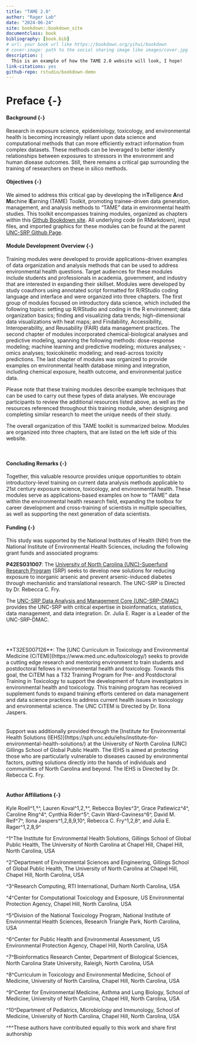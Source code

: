 ```yaml
--- 
title: "TAME 2.0"
author: "Rager Lab"
date: "2024-06-24"
site: bookdown::bookdown_site
documentclass: book
bibliography: [book.bib]
# url: your book url like https://bookdown.org/yihui/bookdown
# cover-image: path to the social sharing image like images/cover.jpg
description: |
  This is an example of how the TAME 2.0 website will look, I hope!
link-citations: yes
github-repo: rstudio/bookdown-demo
---
```


# Preface {-}


#### Background {-}
Research in exposure science, epidemiology, toxicology, and environmental health is becoming increasingly reliant upon data science and computational methods that can more efficiently extract information from complex datasets. These methods can be leveraged to better identify relationships between exposures to stressors in the environment and human disease outcomes. Still, there remains a critical gap surrounding the training of researchers on these in silico methods. 

#### Objectives {-}
We aimed to address this critical gap by developing the in**T**elligence **A**nd **M**achine l**E**arning (TAME) Toolkit, promoting trainee-driven data generation, management, and analysis methods to “TAME” data in environmental health studies. This toolkit encompasses training modules, organized as chapters within this [Github Bookdown site](https://uncsrp.github.io/Data-Analysis-Training-Modules/). All underlying code (in RMarkdown), input files, and imported graphics for these modules can be found at the parent [UNC-SRP Github Page](https://github.com/UNCSRP).

#### Module Development Overview {-}
Training modules were developed to provide applications-driven examples of data organization and analysis methods that can be used to address environmental health questions. Target audiences for these modules include students and professionals in academia, government, and industry that are interested in expanding their skillset. Modules were developed by study coauthors using annotated script formatted for R/RStudio coding language and interface and were organized into three chapters. The first group of modules focused on introductory data science, which included the following topics: setting up R/RStudio and coding in the R environment; data organization basics; finding and visualizing data trends; high-dimensional data visualizations with heat maps; and Findability, Accessibility, Interoperability, and Reusability (FAIR) data management practices. The second chapter of modules incorporated chemical-biological analyses and predictive modeling, spanning the following methods: dose-response modeling; machine learning and predictive modeling; mixtures analyses; -omics analyses; toxicokinetic modeling; and read-across toxicity predictions. The last chapter of modules was organized to provide examples on environmental health database mining and integration, including chemical exposure, health outcome, and environmental justice data.

Please note that these training modules describe example techniques that can be used to carry out these types of data analyses. We encourage participants to review the additional resources listed above, as well as the resources referenced throughout this training module, when designing and completing similar research to meet the unique needs of their study.
 

The overall organization of this TAME toolkit is summarized below. Modules are organized into three chapters, that are listed on the left side of this website.




  
<br>

#### Concluding Remarks {-}
Together, this valuable resource provides unique opportunities to obtain introductory-level training on current data analysis methods applicable to 21st century exposure science, toxicology, and environmental health. These modules serve as applications-based examples on how to “TAME” data within the environmental health research field, expanding the toolbox for career development and cross-training of scientists in multiple specialties, as well as supporting the next generation of data scientists.
<br>


#### Funding {-}
This study was supported by the National Institutes of Health (NIH) from the National Institute of Environmental Health Sciences, including the following grant funds and associated programs:

**P42ES031007**: The [University of North Carolina (UNC)-Superfund Research Program](https://sph.unc.edu/superfund-pages/srp/) (SRP) seeks to develop new solutions for reducing exposure to inorganic arsenic and prevent arsenic-induced diabetes through mechanistic and translational research. The UNC-SRP is Directed by Dr. Rebecca C. Fry.

The [UNC-SRP Data Analysis and Management Core (UNC-SRP-DMAC)](https://sph.unc.edu/superfund-pages/dmac/) provides the UNC-SRP with critical expertise in bioinformatics, statistics, data management, and data integration. Dr. Julia E. Rager is a Leader of the UNC-SRP-DMAC.



<br>
<br>
<br>
**T32ES007126**: The [UNC Curriculum in Toxicology and Environmental Medicine (CiTEM)](https://www.med.unc.edu/toxicology/) seeks to provide a cutting edge research and mentoring environment to train students and postdoctoral fellows in environmental health and toxicology. Towards this goal, the CiTEM has a T32 Training Program for Pre- and Postdoctoral Training in Toxicology to support the development of future investigators in environmental health and toxicology. This training program has received supplement funds to expand training efforts centered on data management and data science practices to address current health issues in toxicology and environmental science. The UNC CiTEM is Directed by Dr. Ilona Jaspers.



<br>
<br>
<br>
Support was additionally provided through the [Institute for Environmental Health Solutions (IEHS)](https://sph.unc.edu/iehs/institute-for-environmental-health-solutions/) at the University of North Carolina (UNC) Gillings School of Global Public Health. The IEHS is aimed at protecting those who are particularly vulnerable to diseases caused by environmental factors, putting solutions directly into the hands of individuals and communities of North Carolina and beyond. The IEHS is Directed by Dr. Rebecca C. Fry.
  
  

  
<br>
<br>
  
#### Author Affiliations {-}
Kyle Roell^1,†^, Lauren Koval^1,2,†^, Rebecca Boyles^3^, Grace Patlewicz^4^, Caroline Ring^4^, Cynthia Rider^5^, Cavin Ward-Caviness^6^, David M. Reif^7^, Ilona Jaspers^1,2,8,9,10^, Rebecca C. Fry^1,2,8^, and Julia E. Rager^1,2,8,9^


^1^The Institute for Environmental Health Solutions, Gillings School of Global Public Health, The University of North Carolina at Chapel Hill, Chapel Hill, North Carolina, USA

^2^Department of Environmental Sciences and Engineering, Gillings School of Global Public Health, The University of North Carolina at Chapel Hill, Chapel Hill, North Carolina, USA

^3^Research Computing, RTI International, Durham North Carolina, USA 

^4^Center for Computational Toxicology and Exposure, US Environmental Protection Agency, Chapel Hill, North Carolina, USA

^5^Division of the National Toxicology Program, National Institute of Environmental Health Sciences, Research Triangle Park, North Carolina, USA

^6^Center for Public Health and Environmental Assessment, US Environmental Protection Agency, Chapel Hill, North Carolina, USA

^7^Bioinformatics Research Center, Department of Biological Sciences, North Carolina State University, Raleigh, North Carolina, USA

^8^Curriculum in Toxicology and Environmental Medicine, School of Medicine, University of North Carolina, Chapel Hill, North Carolina, USA

^9^Center for Environmental Medicine, Asthma and Lung Biology, School of Medicine, University of North Carolina, Chapel Hill, North Carolina, USA

^10^Department of Pediatrics, Microbiology and Immunology, School of Medicine, University of North Carolina, Chapel Hill, North Carolina, USA

^†^These authors have contributed equally to this work and share first authorship
<br>
<br>
